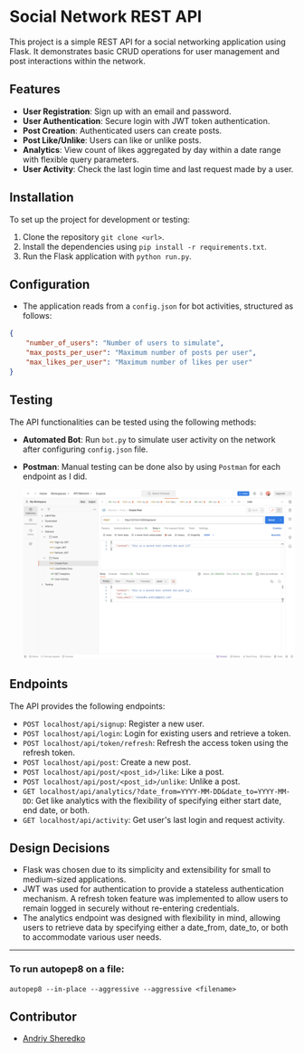 # Social Network REST API

This project is a simple REST API for a social networking application using Flask. It demonstrates basic CRUD operations for user management and post interactions within the network.

## Features

- **User Registration**: Sign up with an email and password.
- **User Authentication**: Secure login with JWT token authentication.
- **Post Creation**: Authenticated users can create posts.
- **Post Like/Unlike**: Users can like or unlike posts.
- **Analytics**: View count of likes aggregated by day within a date range with flexible query parameters.
- **User Activity**: Check the last login time and last request made by a user.

## Installation

To set up the project for development or testing:

1. Clone the repository `git clone <url>`.
2. Install the dependencies using `pip install -r requirements.txt`.
3. Run the Flask application with `python run.py`.

## Configuration

- The application reads from a `config.json` for bot activities, structured as follows:

```json
{
    "number_of_users": "Number of users to simulate",
    "max_posts_per_user": "Maximum number of posts per user",
    "max_likes_per_user": "Maximum number of likes per user"
}
```

## Testing

The API functionalities can be tested using the following methods:

- **Automated Bot**: Run `bot.py` to simulate user activity on the network after configuring `config.json` file.
- **Postman**: Manual testing can be done also by using `Postman` for each endpoint as I did.

   ![Postman Testing Screenshot](postman_screen.png)

## Endpoints

The API provides the following endpoints:

- `POST localhost/api/signup`: Register a new user.
- `POST localhost/api/login`: Login for existing users and retrieve a token.
- `POST localhost/api/token/refresh`: Refresh the access token using the refresh token.
- `POST localhost/api/post`: Create a new post.
- `POST localhost/api/post/<post_id>/like`: Like a post.
- `POST localhost/api/post/<post_id>/unlike`: Unlike a post.
- `GET localhost/api/analytics/?date_from=YYYY-MM-DD&date_to=YYYY-MM-DD`: Get like analytics with the flexibility of specifying either start date, end date, or both.
- `GET localhost/api/activity`: Get user's last login and request activity.

## Design Decisions

- Flask was chosen due to its simplicity and extensibility for small to medium-sized applications.
- JWT was used for authentication to provide a stateless authentication mechanism. A refresh token feature was implemented to allow users to remain logged in securely without re-entering credentials.
- The analytics endpoint was designed with flexibility in mind, allowing users to retrieve data by specifying either a date_from, date_to, or both to accommodate various user needs.

<hr>

### To run autopep8 on a file:
```shell
autopep8 --in-place --aggressive --aggressive <filename>
```

## Contributor

- [Andriy Sheredko](https://github.com/sh-andriy)
